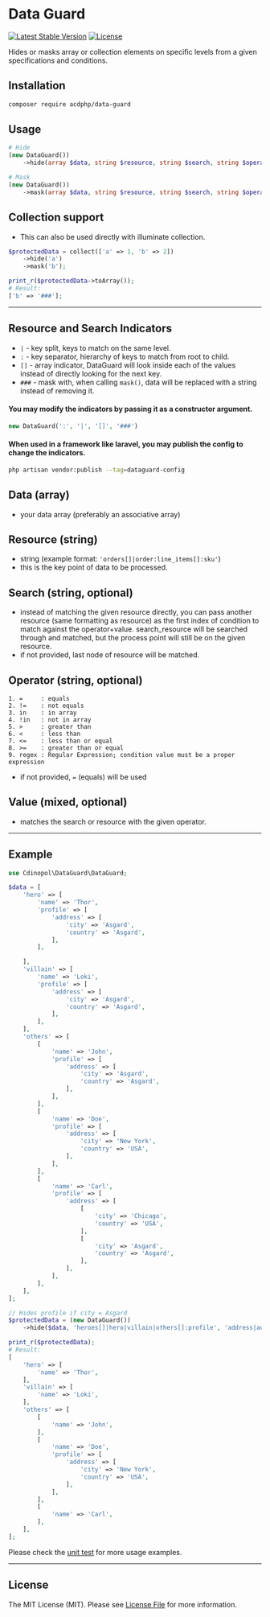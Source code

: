 # Data Guard

[![Latest Stable Version](http://poser.pugx.org/acdphp/data-guard/v)](https://packagist.org/packages/acdphp/data-guard)
[![License](http://poser.pugx.org/acdphp/data-guard/license)](https://packagist.org/packages/acdphp/data-guard)

Hides or masks array or collection elements on specific levels from a given specifications and conditions.

## Installation
```sh
composer require acdphp/data-guard
```

## Usage
```php
# Hide
(new DataGuard())
    ->hide(array $data, string $resource, string $search, string $operator, mixed $value);

# Mask
(new DataGuard())
    ->mask(array $data, string $resource, string $search, string $operator, mixed $value);
```

## Collection support
- This can also be used directly with illuminate collection.
```php
$protectedData = collect(['a' => 1, 'b' => 2])
    ->hide('a')
    ->mask('b');

print_r($protectedData->toArray());
# Result:
['b' => '###'];
```

---

## Resource and Search Indicators
- `|`   - key split, keys to match on the same level.
- `:`   - key separator, hierarchy of keys to match from root to child.
- `[]`  - array indicator, DataGuard will look inside each of the values instead of directly looking for the next key.
- `###` - mask with, when calling `mask()`, data will be replaced with a string instead of removing it.

#### You may modify the indicators by passing it as a constructor argument.
```php
new DataGuard(':', '|', '[]', '###')
```

#### When used in a framework like laravel, you may publish the config to change the indicators.
```sh
php artisan vendor:publish --tag=dataguard-config
```

## Data (array)
- your data array (preferably an associative array)

## Resource (string)
- string (example format: `'orders[]|order:line_items[]:sku'`)
- this is the key point of data to be processed.

## Search (string, optional)
- instead of matching the given resource directly, you can pass another resource (same formatting as resource) as the first index of condition to match against the operator+value. search_resource will be searched through and matched, but the process point will still be on the given resource.
- if not provided, last node of resource will be matched.

## Operator (string, optional)
```
1. =     : equals
2. !=    : not equals
3. in    : in array
4. !in   : not in array
5. >     : greater than
6. <     : less than
7. <=    : less than or equal
8. >=    : greater than or equal
9. regex : Regular Expression; condition value must be a proper expression
```
- if not provided, `=` (equals) will be used

## Value (mixed, optional)
- matches the search or resource with the given operator.

---

## Example
```php
use Cdinopol\DataGuard\DataGuard;

$data = [
    'hero' => [
        'name' => 'Thor',
        'profile' => [
            'address' => [
                'city' => 'Asgard',
                'country' => 'Asgard',
            ],
        ],

    ],
    'villain' => [
        'name' => 'Loki',
        'profile' => [
            'address' => [
                'city' => 'Asgard',
                'country' => 'Asgard',
            ],
        ],
    ],
    'others' => [
        [
            'name' => 'John',
            'profile' => [
                'address' => [
                    'city' => 'Asgard',
                    'country' => 'Asgard',
                ],
            ],
        ],
        [
            'name' => 'Doe',
            'profile' => [
                'address' => [
                    'city' => 'New York',
                    'country' => 'USA',
                ],
            ],
        ],
        [
            'name' => 'Carl',
            'profile' => [
                'address' => [
                    [
                        'city' => 'Chicago',
                        'country' => 'USA',
                    ],
                    [
                        'city' => 'Asgard',
                        'country' => 'Asgard',
                    ],
                ],
            ],
        ],
    ],
];

// Hides profile if city = Asgard
$protectedData = (new DataGuard())
    ->hide($data, 'heroes[]|hero|villain|others[]:profile', 'address|address[]:city', '=', 'Asgard');

print_r($protectedData);
# Result:
[
    'hero' => [
        'name' => 'Thor',
    ],
    'villain' => [
        'name' => 'Loki',
    ],
    'others' => [
        [
            'name' => 'John',
        ],
        [
            'name' => 'Doe',
            'profile' => [
                'address' => [
                    'city' => 'New York',
                    'country' => 'USA',
                ],
            ],
        ],
        [
            'name' => 'Carl',
        ],
    ],
];
```

Please check the [unit test](tests/DataGuardTest.php) for more usage examples.

---

## License
The MIT License (MIT). Please see [License File](LICENSE) for more information.
